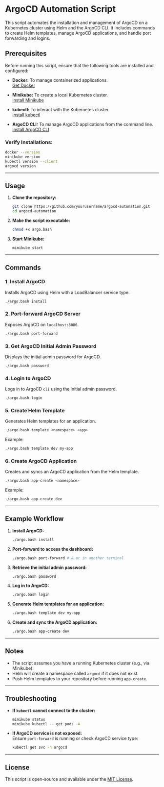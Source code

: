 
# ArgoCD Automation Script

This script automates the installation and management of ArgoCD on a Kubernetes cluster using Helm and the ArgoCD CLI. It includes commands to create Helm templates, manage ArgoCD applications, and handle port forwarding and logins.

## Prerequisites

Before running this script, ensure that the following tools are installed and configured:

- **Docker:** To manage containerized applications.  
  [Get Docker](https://docs.docker.com/get-docker/)

- **Minikube:** To create a local Kubernetes cluster.  
  [Install Minikube](https://minikube.sigs.k8s.io/docs/start/)

- **kubectl:** To interact with the Kubernetes cluster.  
  [Install kubectl](https://kubernetes.io/docs/tasks/tools/)

- **ArgoCD CLI:** To manage ArgoCD applications from the command line.  
  [Install ArgoCD CLI](https://argo-cd.readthedocs.io/en/stable/cli_installation/)

### Verify Installations:
```bash
docker --version
minikube version
kubectl version --client
argocd version
```

---

## Usage

1. **Clone the repository:**
   ```bash
   git clone https://github.com/yourusername/argocd-automation.git
   cd argocd-automation
   ```

2. **Make the script executable:**
   ```bash
   chmod +x argo.bash
   ```

3. **Start Minikube:**
   ```bash
   minikube start
   ```

---

## Commands

### 1. Install ArgoCD
Installs ArgoCD using Helm with a LoadBalancer service type.
```bash
./argo.bash install
```

### 2. Port-forward ArgoCD Server
Exposes ArgoCD on `localhost:8080`. 
```bash
./argo.bash port-forward
```

### 3. Get ArgoCD Initial Admin Password
Displays the initial admin password for ArgoCD.
```bash
./argo.bash password
```

### 4. Login to ArgoCD
Logs in to ArgoCD `cli` using the initial admin password.
```bash
./argo.bash login
```

### 5. Create Helm Template
Generates Helm templates for an application.
```bash
./argo.bash template <namespace> <app>
```
Example:
```bash
./argo.bash template dev my-app
```

### 6. Create ArgoCD Application
Creates and syncs an ArgoCD application from the Helm template.
```bash
./argo.bash app-create <namespace>
```
Example:
```bash
./argo.bash app-create dev
```

---

## Example Workflow
1. **Install ArgoCD:**  
   ```bash
   ./argo.bash install
   ```
2. **Port-forward to access the dashboard:**  
   ```bash
   ./argo.bash port-forward # & or in another terminal
   ```
3. **Retrieve the initial admin password:**  
   ```bash
   ./argo.bash password
   ```
4. **Log in to ArgoCD:**  
   ```bash
   ./argo.bash login
   ```
5. **Generate Helm templates for an application:**  
   ```bash
   ./argo.bash template dev my-app
   ```
6. **Create and sync the ArgoCD application:**  
   ```bash
   ./argo.bash app-create dev
   ```

---

## Notes
- The script assumes you have a running Kubernetes cluster (e.g., via Minikube).
- Helm will create a namespace called `argocd` if it does not exist.
- Push Helm templates to your repository before running `app-create`.

---

## Troubleshooting

- **If `kubectl` cannot connect to the cluster:**  
  ```bash
  minikube status
  minikube kubectl -- get pods -A
  ```
- **If ArgoCD service is not exposed:**  
  Ensure `port-forward` is running or check ArgoCD service type:
  ```bash
  kubectl get svc -n argocd
  ```

---

## License
This script is open-source and available under the [MIT License](LICENSE).
